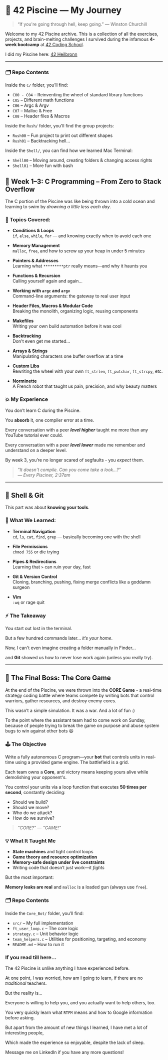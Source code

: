# 🧠 42 Piscine — My Journey

> “If you're going through hell, keep going.” — Winston Churchill

Welcome to my 42 Piscine archive. This is a collection of all the exercises, projects, and brain-melting challenges I survived during the infamous **4-week bootcamp** at [42 Coding School](https://42.fr/).

I did my Piscine here: [42 Heilbronn](https://www.42heilbronn.de/en/homepage)

---

### 🗂 Repo Contents

Inside the `C/` folder, you’ll find:
- `C00 - C04` – Reinventing the wheel of standard library functions
- `C05` – Different math functions
- `C06` – Argc & Argv
- `C07` – Malloc & Free
- `C08` – Header files & Macros

Inside the `Rush/` folder, you'll find the group projects:
- `Rush00` – Fun project to print out different shapes
- `Rush01` – Backtracking hell...

Inside the `Shell/`, you can find how we learned Mac Terminal:
- `Shell00` – Moving around, creating folders & changing access rights
- `Shell01` – More fun with bash

## 🧱 Week 1–3: C Programming – From Zero to Stack Overflow

The C portion of the Piscine was like being thrown into a cold ocean and learning to swim by *drowning a little less each day*.

### 🧩 Topics Covered:

- **Conditions & Loops**  
  `if`, `else`, `while`, `for` — and knowing exactly when to avoid each one

- **Memory Management**  
  `malloc`, `free`, and how to screw up your heap in under 5 minutes

- **Pointers & Addresses**  
  Learning what `*********ptr` really means—and why it haunts you

- **Functions & Recursion**  
  Calling yourself again and again…

- **Working with `argc` and `argv`**  
  Command-line arguments: the gateway to real user input

- **Header Files, Macros & Modular Code**  
  Breaking the monolith, organizing logic, reusing components

- **Makefiles**  
  Writing your own build automation before it was cool

- **Backtracking**  
  Don't even get me started...

- **Arrays & Strings**  
  Manipulating characters one buffer overflow at a time

- **Custom Libs**  
  Rewriting the wheel with your own `ft_strlen`, `ft_putchar`, `ft_strcpy`, etc.

- **Norminette**  
  A French robot that taught us pain, precision, and why beauty matters

### 💥 My Experience

You don’t learn C during the Piscine.  

You **absorb** it, one compiler error at a time.  

Every conversation with a peer ***level higher*** taught me more than any YouTube tutorial ever could.

Every conversation with a peer ***level lower*** made me remember and understand on a deeper level.

By week 3, you’re no longer scared of segfaults - you *expect* them.

> _"It doesn't compile. Can you come take a look...?"  
> — Every Pisciner, 2:37am_

---

## 🐚 Shell & Git

This part was about **knowing your tools**.

### 🔧 What We Learned:

- **Terminal Navigation**  
  `cd`, `ls`, `cat`, `find`, `grep` — basically becoming one with the shell

- **File Permissions**  
  `chmod 755` or die trying

- **Pipes & Redirections**  
  Learning that `>` can ruin your day, fast

- **Git & Version Control**  
  Cloning, branching, pushing, fixing merge conflicts like a goddamn surgeon

- **Vim**  
  `:wq` or rage quit

### ⚡ The Takeaway

You start out lost in the terminal.  

But a few hundred commands later… *it’s your home*.  

Now, I can't even imagine creating a folder manually in Finder...

and **Git** showed us how to never lose work again (unless you really try).

---

## 🧠 The Final Boss: The Core Game

At the end of the Piscine, we were thrown into the **CORE Game** - a real-time strategy coding battle where teams compete by writing bots that control warriors, gather resources, and destroy enemy cores.

This wasn’t a simple simulation. It was a war. And a lot of fun :)

To the point where the assistant team had to come work on Sunday, because of people trying to break the game on purpose and abuse system bugs to win against other bots 😆

### 🕹 The Objective

Write a fully autonomous C program—your **bot** that controls units in real-time using a provided game engine. The battlefield is a grid. 

Each team owns a **Core**, and victory means keeping yours alive while demolishing your opponent's.

You control your units via a loop function that executes **50 times per second**, constantly deciding:

- Should we build?
- Should we move?
- Who do we attack?
- How do we survive?

> _"CORE?"_
> — _"GAME!"_

### 💡 What It Taught Me

- **State machines** and tight control loops
- **Game theory and resource optimization**
- **Memory-safe design under live constraints**
- Writing code that doesn’t just work—it *fights*

But the most important:

**Memory leaks are real** and `malloc` is a loaded gun (always use `free`).

### 🗂 Repo Contents

Inside the `Core_Bot/` folder, you’ll find:
- `src/` – My full implementation
- `ft_user_loop.c` – The core logic
- `strategy.c` – Unit behavior logic
- `team_helpers.c` – Utilities for positioning, targeting, and economy
- `README.md` – How to run it


### If you read till here...

The 42 Piscine is unlike anything I have experienced before.

At one point, I was worried, how am I going to learn, if there are no *traditional* teachers.

But the reality is...

Everyone is willing to help you, and you actually want to help others, too.

You very quickly learn what `RTFM` means and how to Google information before asking.

But apart from the amount of new things I learned, I have met a lot of interesting people, 

Which made the experience so enjoyable, despite the lack of sleep. 

Message me on LinkedIn if you have any more questions!
